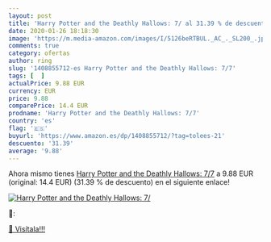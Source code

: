 ```yaml
---
layout: post
title: 'Harry Potter and the Deathly Hallows: 7/ al 31.39 % de descuento'
date: 2020-01-26 18:18:30
image: 'https://m.media-amazon.com/images/I/5126beRTBUL._AC_._SL200_.jpg'
comments: true
category: ofertas
author: ring
slug: '1408855712-es Harry Potter and the Deathly Hallows: 7/7'
tags: [  ]
actualPrice: 9.88 EUR
currency: EUR
price: 9.88
comparePrice: 14.4 EUR
prodname: 'Harry Potter and the Deathly Hallows: 7/7'
country: 'es'
flag: '🇪🇸'
buyurl: 'https://www.amazon.es/dp/1408855712/?tag=tolees-21'
descuento: '31.39'
average: '9.88'
---
```


Ahora mismo tienes [Harry Potter and the Deathly Hallows: 7/7](https://www.amazon.es/dp/1408855712/?tag=tolees-21) a 9.88 EUR (original: 14.4 EUR) (31.39 %  de descuento) en el siguiente enlace!

[![Harry Potter and the Deathly Hallows: 7/](https://m.media-amazon.com/images/I/5126beRTBUL._AC_._SL200_.jpg)](https://www.amazon.es/dp/1408855712/?tag=tolees-21)

🔎:


[🛒 Visítala!!!](https://www.amazon.es/dp/1408855712/?tag=tolees-21)

